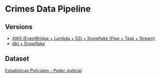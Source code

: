 # Crimes Data Pipeline

## Versions
- [AWS (EventBridge + Lambda + S3) + Snowflake (Pipe + Task + Stream)](./AWS%20%2B%20Snowflake/README.md)  
- [dbt + Snowflake](./dbt/README.md)

## Dataset
[Estadísticas Policiales - Poder Judicial](http://datosabiertospj.eastus.cloudapp.azure.com/mk/dataset/estadisticas-policiales)